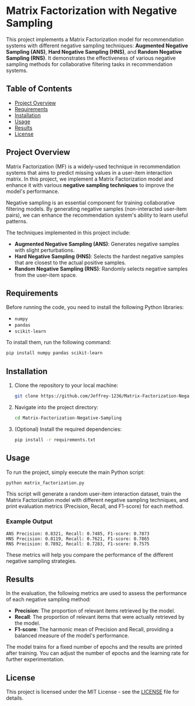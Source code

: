 # Matrix Factorization with Negative Sampling

This project implements a Matrix Factorization model for recommendation systems with different negative sampling techniques: **Augmented Negative Sampling (ANS)**, **Hard Negative Sampling (HNS)**, and **Random Negative Sampling (RNS)**. It demonstrates the effectiveness of various negative sampling methods for collaborative filtering tasks in recommendation systems.

## Table of Contents

- [Project Overview](#project-overview)
- [Requirements](#requirements)
- [Installation](#installation)
- [Usage](#usage)
- [Results](#results)
- [License](#license)

## Project Overview

Matrix Factorization (MF) is a widely-used technique in recommendation systems that aims to predict missing values in a user-item interaction matrix. In this project, we implement a Matrix Factorization model and enhance it with various **negative sampling techniques** to improve the model's performance.

Negative sampling is an essential component for training collaborative filtering models. By generating negative samples (non-interacted user-item pairs), we can enhance the recommendation system's ability to learn useful patterns.

The techniques implemented in this project include:

- **Augmented Negative Sampling (ANS)**: Generates negative samples with slight perturbations.
- **Hard Negative Sampling (HNS)**: Selects the hardest negative samples that are closest to the actual positive samples.
- **Random Negative Sampling (RNS)**: Randomly selects negative samples from the user-item space.

## Requirements

Before running the code, you need to install the following Python libraries:

- `numpy`
- `pandas`
- `scikit-learn`

To install them, run the following command:

```bash
pip install numpy pandas scikit-learn
```

## Installation

1. Clone the repository to your local machine:

   ```bash
   git clone https://github.com/Jeffrey-1236/Matrix-Factorization-Negative-Sampling.git
   ```

2. Navigate into the project directory:

   ```bash
   cd Matrix-Factorization-Negative-Sampling
   ```

3. (Optional) Install the required dependencies:

   ```bash
   pip install -r requirements.txt
   ```

## Usage

To run the project, simply execute the main Python script:

```bash
python matrix_factorization.py
```

This script will generate a random user-item interaction dataset, train the Matrix Factorization model with different negative sampling techniques, and print evaluation metrics (Precision, Recall, and F1-score) for each method.

### Example Output

```
ANS Precision: 0.8321, Recall: 0.7485, F1-score: 0.7873
HNS Precision: 0.8119, Recall: 0.7621, F1-score: 0.7865
RNS Precision: 0.7892, Recall: 0.7283, F1-score: 0.7575
```

These metrics will help you compare the performance of the different negative sampling strategies.

## Results

In the evaluation, the following metrics are used to assess the performance of each negative sampling method:

- **Precision**: The proportion of relevant items retrieved by the model.
- **Recall**: The proportion of relevant items that were actually retrieved by the model.
- **F1-score**: The harmonic mean of Precision and Recall, providing a balanced measure of the model's performance.

The model trains for a fixed number of epochs and the results are printed after training. You can adjust the number of epochs and the learning rate for further experimentation.

## License

This project is licensed under the MIT License - see the [LICENSE](LICENSE) file for details.
```